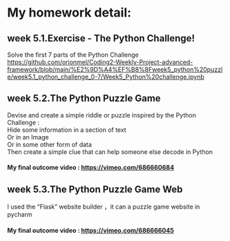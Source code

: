 My homework detail: <br>
=======
## week 5.1.Exercise - The Python Challenge!

Solve the first 7 parts of the Python Challenge
https://github.com/orionmel/Coding2-Weekly-Project-advanced-framework/blob/main/%E2%9D%A4%EF%B8%8Fweek5_python%20puzzle/week5.1_python_challenge_0-7/Week5_Python%20challenge.ipynb

## week 5.2.The Python Puzzle Game
Devise and create a simple riddle or puzzle inspired by the Python Challenge :  <br>
Hide some information in a section of text <br>
Or in an Image <br>
Or in some other form of data <br>
Then create a simple clue that can help someone else decode in Python <br>


#### My final outcome video : <https://vimeo.com/686660684>


## week 5.3.The Python Puzzle Game Web 
I used the “Flask” website builder ，it can a puzzle game website in pycharm

#### My final outcome video : <https://vimeo.com/686666045>


 
